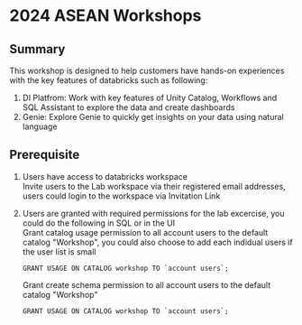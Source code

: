 # 2024 ASEAN Workshops

## Summary

This workshop is designed to help customers have hands-on experiences with the key features of databricks such as following:

1. DI Platfrom: Work with key features of Unity Catalog, Workflows and SQL Assistant to explore the data and create dashboards 
2. Genie: Explore Genie to quickly get insights on your data using natural language 

## Prerequisite 

1. Users have access to databricks workspace <br />
   Invite users to the Lab workspace via their registered email addresses, users could login to the workspace via Invitation Link

2. Users are granted with required permissions for the lab excercise, you could do the following in SQL or in the UI <br />
   Grant catalog usage permission to all account users to the default catalog "Workshop", you could also choose to add each indidual users if the user list is small

   ```GRANT USAGE ON CATALOG workshop TO `account users`;```<br />

   Grant create schema permission to all account users to the default catalog "Workshop"

    ```GRANT USAGE ON CATALOG workshop TO `account users`;```<br />
